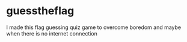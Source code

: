 # guesstheflag
I made this flag guessing quiz game to overcome boredom and maybe when there is no internet connection
